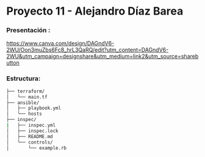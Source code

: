 # Proyecto 11 - Alejandro Díaz Barea

### Presentación : 

https://www.canva.com/design/DAGndV6-2WU/Oon3muZbs6Fc8_hrL3QaRQ/edit?utm_content=DAGndV6-2WU&utm_campaign=designshare&utm_medium=link2&utm_source=sharebutton

### Estructura:

```bash
├── terraform/
│   └── main.tf
├── ansible/
│   ├── playbook.yml
│   └── hosts
├── inspec/
|   ├── inspec.yml
│   ├── inspec.lock
│   ├── README.md
│   └── controls/
│       └── example.rb
```
